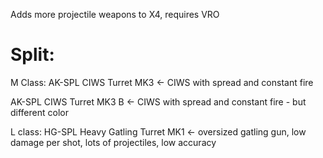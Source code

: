 Adds more projectile weapons to X4, requires VRO

# Split:

M Class:
AK-SPL CIWS Turret MK3 <- CIWS with spread and constant fire

AK-SPL CIWS Turret MK3 B <- CIWS with spread and constant fire - but different color

L class:
HG-SPL Heavy Gatling Turret MK1 <- oversized gatling gun, low damage per shot, lots of projectiles, low accuracy
